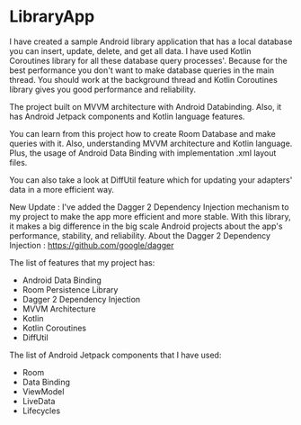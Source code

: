 # LibraryApp

I have created a sample Android library application that has a local database you can insert, update, delete, and get all data. I have used Kotlin Coroutines library for all these database query processes'. Because for the best performance you don't want to make database queries in the main thread. You should work at the background thread and Kotlin Coroutines library gives you good performance and reliability.

The project built on MVVM architecture with Android Databinding. Also, it has Android Jetpack components and Kotlin language features.

You can learn from this project how to create Room Database and make queries with it. Also, understanding MVVM architecture and Kotlin language. Plus, the usage of Android Data Binding with implementation .xml layout files.

You can also take a look at DiffUtil feature which for updating your adapters' data in a more efficient way.

New Update : I've added the Dagger 2 Dependency Injection mechanism to my project to make the app more efficient and more stable. With this library, it makes a big difference in the big scale Android projects about the app's performance, stability, and reliability.
About the Dagger 2 Dependency Injection : https://github.com/google/dagger


The list of features that my project has:
- Android Data Binding
- Room Persistence Library
- Dagger 2 Dependency Injection
- MVVM Architecture
- Kotlin
- Kotlin Coroutines
- DiffUtil


The list of Android Jetpack components that I have used:
- Room
- Data Binding
- ViewModel
- LiveData
- Lifecycles
